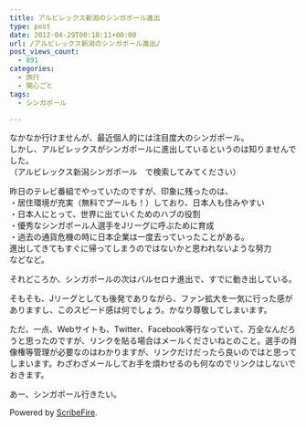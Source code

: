 ```yaml
---
title: アルビレックス新潟のシンガポール進出
type: post
date: 2012-04-29T00:10:11+00:00
url: /アルビレックス新潟のシンガポール進出/
post_views_count:
  - 891
categories:
  - 旅行
  - 関心ごと
tags:
  - シンガポール

---
```

なかなか行けませんが、最近個人的には注目度大のシンガポール。  
しかし、アルビレックスがシンガポールに進出しているというのは知りませんでした。  
（アルビレックス新潟シンガポール　で検索してみてください）

昨日のテレビ番組でやっていたのですが、印象に残ったのは、  
・居住環境が充実（無料でプールも！）しており、日本人も住みやすい  
・日本人にとって、世界に出ていくためのハブの役割  
・優秀なシンガポール人選手をJリーグに呼ぶために育成  
・過去の通貨危機の時に日本企業は一度去っていったことがある。  
進出してきてもすぐに帰ってしまうのではないかと思われないような努力  
などなど。

それどころか、シンガポールの次はバルセロナ進出で、すでに動き出している。

そもそも、Jリーグとしても後発でありながら、ファン拡大を一気に行った感がありますし、このスピード感は何でしょう。かなり尊敬してしまいます。

ただ、一点、Webサイトも、Twitter、Facebook等行なっていて、万全なんだろうと思ったのですが、リンクを貼る場合はメールくださいねとのこと。選手の肖像権等管理が必要なのはわかりますが、リンクだけだったら良いのではと思ってしまいます。わざわざメールしてお手を煩わせるのも何なのでリンクはしないでおきます。

あー、シンガポール行きたい。

<p class="scribefire-powered">
  Powered by <a href="http://www.scribefire.com/">ScribeFire</a>.
</p>